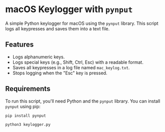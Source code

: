 # macOS Keylogger with `pynput`

A simple Python keylogger for macOS using the `pynput` library. This script logs all keypresses and saves them into a text file.

## Features

- Logs alphanumeric keys.
- Logs special keys (e.g., Shift, Ctrl, Esc) with a readable format.
- Saves all keypresses in a log file named `mac_keylog.txt`.
- Stops logging when the "Esc" key is pressed.

## Requirements

To run this script, you'll need Python and the `pynput` library. You can install `pynput` using pip:

```bash
pip install pynput

python3 keylogger.py


